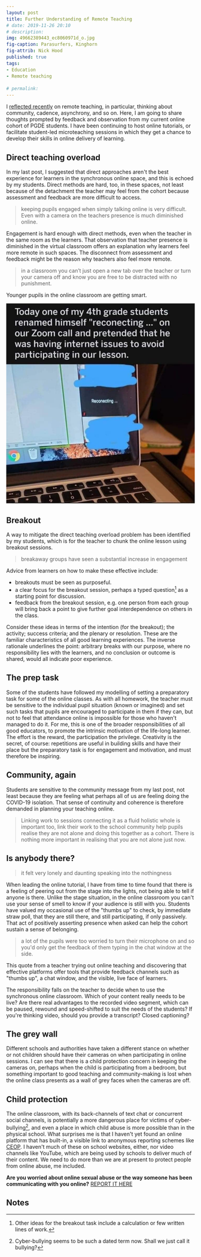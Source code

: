 ```yaml
---
layout: post
title: Further Understanding of Remote Teaching
# date: 2019-11-26 20:10
# description: 
img: 49662389443_ec8060971d_o.jpg
fig-caption: Parasurfers, Kinghorn
fig-attrib: Nick Hood
published: true
tags:
- Education
- Remote teaching

# permalink:
---
```

I [reflected recently](/online-teaching) on remote teaching, in particular, thinking about community, cadence, asynchrony, and so on. Here, I am going to share thoughts prompted by feedback and observation from my current online cohort of PGDE students. I have been continuing to host online tutorials, or facilitate student-led microteaching sessions in which they get a chance to develop their skills in online delivery of learning.

## Direct teaching overload
In my last post, I suggested that direct approaches aren't the best experience for learners in the synchronous online space, and this is echoed by my students. Direct methods are hard, too, in these spaces, not least because of the detachment the teacher may feel from the cohort because assessment and feedback are more difficult to access.

> keeping pupils engaged when simply talking online is very difficult. Even with a camera on the teachers presence is much diminished online.

Engagement is hard enough with direct methods, even when the teacher in the same room as the learners. That observation that teacher presence is diminished in the virtual classroom offers an explanation why learners feel more remote in such spaces. The disconnect from assessment and feedback might be the reason why teachers also feel more remote.

> in a classroom you can’t just open a new tab over the teacher or turn your camera off and know you are free to be distracted with no punishment.

Younger pupils in the online classroom are getting smart.

![zoom](/assets/img/zoom.jpg "screen showing online name as 'reconecting'")

## Breakout

A way to mitigate the direct teaching overload problem has been identified by my students, which is for the teacher to chunk the online lesson using breakout sessions.

> breakaway groups have seen a substantial increase in engagement

Advice from learners on how to make these effective include:

* breakouts must be seen as purposeful.
* a clear focus for the breakout session, perhaps a typed question[^break] as a starting point for discussion.
* feedback from the breakout session, e.g. one person from each group will bring back a point to give further goal interdependence on others in the class.

Consider these ideas in terms of the intention (for the breakout); the activity; success criteria; and the plenary or resolution. These are the familiar characteristics of all good learning experiences. The inverse rationale underlines the point: arbitrary breaks with our purpose, where no responsibility lies with the learners, and no conclusion or outcome is shared, would all indicate poor experience.

## The prep task

Some of the students have followed my modelling of setting a preparatory task for some of the online classes. As with all homework, the teacher must be sensitive to the individual pupil situation (known or imagined) and set such tasks that pupils are encouraged to participate in them if they can, but not to feel that attendance online is impossible for those who haven't managed to do it. For me, this is one of the broader responsibilities of all good educators, to promote the intrinsic motivation of the life-long learner. The effort is the reward, the participation the privilege. Creativity is the secret, of course: repetitions are useful in building skills and have their place but the preparatory task is for engagement and motivation, and must therefore be inspiring.

## Community, again
Students are sensitive to the community message from my last post, not least because they are feeling what perhaps all of us are feeling doing the COVID-19 isolation. That sense of continuity and coherence is therefore demanded in planning your teaching online.

> Linking work to sessions connecting it as a fluid holistic whole is important too, link their work to the school community help pupils realise they are not alone and doing this together as a cohort. 
> There is nothing more important in realising that you are not alone just now.

## Is anybody there?

> it felt very lonely and daunting speaking into the nothingness

When leading the online tutorial, I have from time to time found that there is a feeling of peering out from the stage into the lights, not being able to tell if anyone is there. Unlike the stage situation, in the online classroom you can't use your sense of smell to know if your audience is still with you. Students have valued my occasional use of the "thumbs up" to check, by immediate straw poll, that they are still there, and still participating, if only passively. That act of positively asserting presence when asked can help the cohort sustain a sense of belonging.

> a lot of the pupils were too worried to turn their microphone on and so you'd only get the feedback of them typing in the chat window at the side.

This quote from a teacher trying out online teaching and discovering that effective platforms offer tools that provide feedback channels such as "thumbs up", a chat window, and the visible, live face of learners.

The responsibility falls on the teacher to decide when to use the synchronous online classroom. Which of your content really needs to be live? Are there real advantages to the recorded video segment, which can be paused, rewound and speed-shifted to suit the needs of the students? If you're thinking video, should you provide a transcript? Closed captioning?

## The grey wall
Different schools and authorities have taken a different stance on whether or not children should have their cameras on when participating in online sessions. I can see that there is a child protection concern in keeping the cameras on, perhaps when the child is participating from a bedroom, but something important to good teaching and community-making is lost when the online class presents as a wall of grey faces when the cameras are off.

## Child protection 
The online classroom, with its back-channels of text chat or concurrent social channels, is potentially a more dangerous place for victims of cyber-bullying[^cyber], and even a place in which child abuse is more possible than in the physical school. What surprises me is that I haven't yet found an online platform that has built-in, a visible link to anonymous reporting schemes like [CEOP](https://www.ceop.police.uk/). I haven't much of these on school websites, either, nor video channels like YouTube, which are being used by schools to deliver much of their content. We need to do more than we are at present to protect people from online abuse, me included.

**Are you worried about online sexual abuse or the way someone has been communicating with you online?** [REPORT IT HERE](https://www.ceop.police.uk/safety-centre/)

## Notes
[^cyber]: Cyber-bullying seems to be such a dated term now. Shall we just call it bullying?
[^break]: Other ideas for the breakout task include a calculation or few written lines of work.
